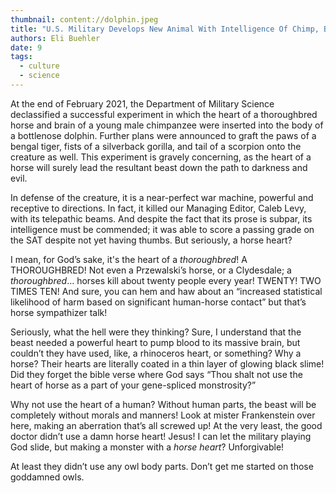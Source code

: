 ```yaml
---
thumbnail: content://dolphin.jpeg
title: "U.S. Military Develops New Animal With Intelligence Of Chimp, Body Of Dolphin, And Hate-Filled Heart Of Horse "
authors: Eli Buehler
date: 9
tags:
  - culture
  - science
---
```


At the end of February 2021, the Department of Military Science declassified a successful experiment in which the heart of a thoroughbred horse and brain of a young male chimpanzee were inserted into the body of a bottlenose dolphin. Further plans were announced to graft the paws of a bengal tiger, fists of a silverback gorilla, and tail of a scorpion onto the creature as well. This experiment is gravely concerning, as the heart of a horse will surely lead the resultant beast down the path to darkness and evil.

In defense of the creature, it is a near-perfect war machine, powerful and receptive to directions. In fact, it killed our Managing Editor, Caleb Levy, with its telepathic beams. And despite the fact that its prose is subpar, its intelligence must be commended; it was able to score a passing grade on the SAT despite not yet having thumbs. But seriously, a horse heart?

I mean, for God’s sake, it's the heart of a *thoroughbred*! A THOROUGHBRED! Not even a Przewalski’s horse, or a Clydesdale; a *thoroughbred*… horses kill about twenty people every year! TWENTY! TWO TIMES TEN! And sure, you can hem and haw about an “increased statistical likelihood of harm based on significant human-horse contact” but that’s horse sympathizer talk!

Seriously, what the hell were they thinking? Sure, I understand that the beast needed a powerful heart to pump blood to its massive brain, but couldn’t they have used, like, a rhinoceros heart, or something? Why a horse? Their hearts are literally coated in a thin layer of glowing black slime! Did they forget the bible verse where God says “Thou shalt not use the heart of horse as a part of your gene-spliced monstrosity?”

Why not use the heart of a human? Without human parts, the beast will be completely without morals and manners! Look at mister Frankenstein over here, making an aberration that’s all screwed up!  At the very least, the good doctor didn’t use a damn horse heart! Jesus! I can let the military playing God slide, but making a monster with a *horse heart*? Unforgivable!

At least they didn’t use any owl body parts. Don’t get me started on those goddamned owls.
